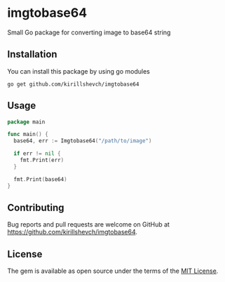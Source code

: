# imgtobase64

Small Go package for converting image to base64 string

## Installation

You can install this package by using go modules

```
go get github.com/kirillshevch/imgtobase64
```

## Usage

```go
package main

func main() {
  base64, err := Imgtobase64("/path/to/image")

  if err != nil {
    fmt.Print(err)
  }

  fmt.Print(base64)
}
```

## Contributing

Bug reports and pull requests are welcome on GitHub at https://github.com/kirillshevch/imgtobase64.

## License

The gem is available as open source under the terms of the [MIT License](https://opensource.org/licenses/MIT).
